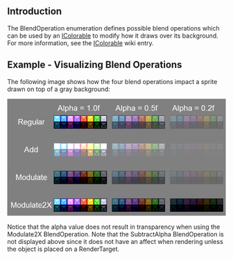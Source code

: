 ## Introduction

The BlendOperation enumeration defines possible blend operations which can be used by an [IColorable](/frb/docs/index.php?title=FlatRedBall.Graphics.IColorable.md "FlatRedBall.Graphics.IColorable") to modify how it draws over its background. For more information, see the [IColorable](/frb/docs/index.php?title=FlatRedBall.Graphics.IColorable.md "FlatRedBall.Graphics.IColorable") wiki entry.

## Example - Visualizing Blend Operations

The following image shows how the four blend operations impact a sprite drawn on top of a gray background:

![](/media/2017-05-img_5913ee3513468.png)

Notice that the alpha value does not result in transparency when using the Modulate2X BlendOperation. Note that the SubtractAlpha BlendOperation is not displayed above since it does not have an affect when rendering unless the object is placed on a RenderTarget.
